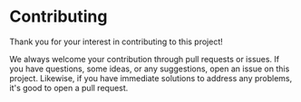 # Contributing

Thank you for your interest in contributing to this project!

We always welcome your contribution through pull requests or issues. If you have questions, some ideas, or any suggestions, open an issue on this project. Likewise, if you have immediate solutions to address any problems, it's good to open a pull request.
